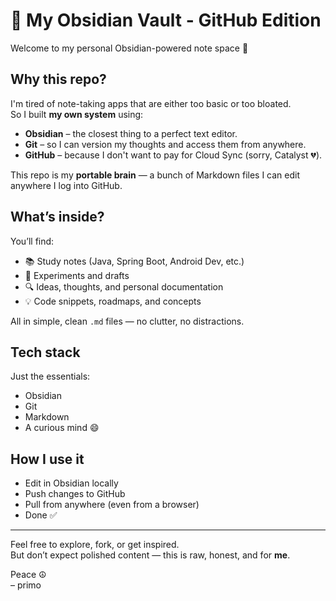 # 🧠 My Obsidian Vault - GitHub Edition

Welcome to my personal Obsidian-powered note space 📝

## Why this repo?

I'm tired of note-taking apps that are either too basic or too bloated.  
So I built **my own system** using:

- **Obsidian** – the closest thing to a perfect text editor.
- **Git** – so I can version my thoughts and access them from anywhere.
- **GitHub** – because I don't want to pay for Cloud Sync (sorry, Catalyst 💔).

This repo is my **portable brain** — a bunch of Markdown files I can edit anywhere I log into GitHub.

## What’s inside?

You’ll find:

- 📚 Study notes (Java, Spring Boot, Android Dev, etc.)
- 🧪 Experiments and drafts
- 🔍 Ideas, thoughts, and personal documentation
- 💡 Code snippets, roadmaps, and concepts

All in simple, clean `.md` files — no clutter, no distractions.

## Tech stack

Just the essentials:

- Obsidian
- Git
- Markdown
- A curious mind 😄

## How I use it

- Edit in Obsidian locally
- Push changes to GitHub
- Pull from anywhere (even from a browser)
- Done ✅

---

Feel free to explore, fork, or get inspired.  
But don’t expect polished content — this is raw, honest, and for **me**.

Peace ☮️  
– primo
